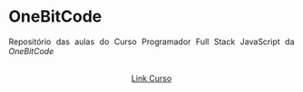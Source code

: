 # OneBitCode
<p align="justify">Repositório das aulas do Curso Programador Full Stack JavaScript da <em>OneBitCode</em></p>
<p align="center">
  <a align="center" href="https://cursos.onebitcode.com/" target="_blank"> <br>Link Curso</a>
</p>
